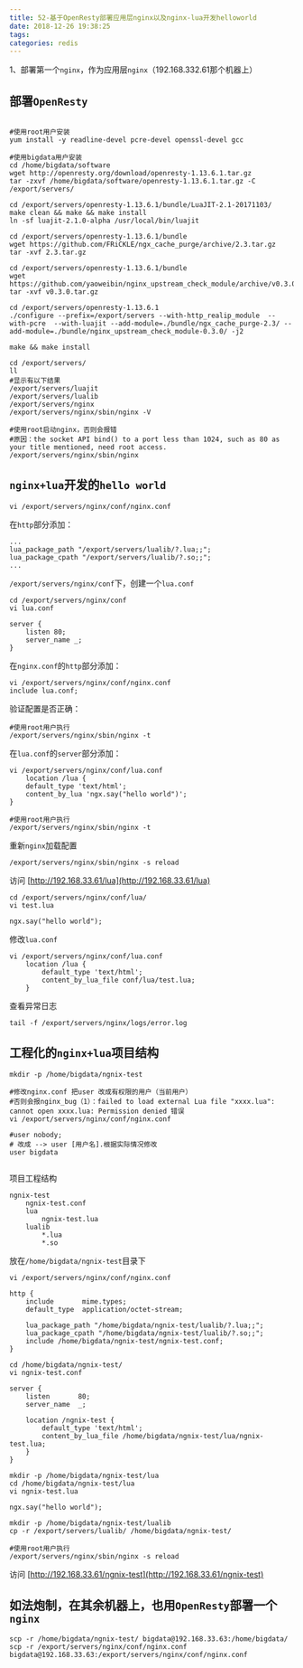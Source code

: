 ```yaml
---
title: 52-基于OpenResty部署应用层nginx以及nginx-lua开发helloworld
date: 2018-12-26 19:38:25
tags:
categories: redis
---
```



1、部署第一个`nginx`，作为应用层`nginx`（192.168.332.61那个机器上）

## 部署`OpenResty`
```

#使用root用户安装
yum install -y readline-devel pcre-devel openssl-devel gcc

#使用bigdata用户安装
cd /home/bigdata/software
wget http://openresty.org/download/openresty-1.13.6.1.tar.gz
tar -zxvf /home/bigdata/software/openresty-1.13.6.1.tar.gz -C /export/servers/

cd /export/servers/openresty-1.13.6.1/bundle/LuaJIT-2.1-20171103/
make clean && make && make install
ln -sf luajit-2.1.0-alpha /usr/local/bin/luajit

cd /export/servers/openresty-1.13.6.1/bundle 
wget https://github.com/FRiCKLE/ngx_cache_purge/archive/2.3.tar.gz
tar -xvf 2.3.tar.gz

cd /export/servers/openresty-1.13.6.1/bundle
wget https://github.com/yaoweibin/nginx_upstream_check_module/archive/v0.3.0.tar.gz
tar -xvf v0.3.0.tar.gz

cd /export/servers/openresty-1.13.6.1
./configure --prefix=/export/servers --with-http_realip_module  --with-pcre  --with-luajit --add-module=./bundle/ngx_cache_purge-2.3/ --add-module=./bundle/nginx_upstream_check_module-0.3.0/ -j2

make && make install

cd /export/servers/
ll
#显示有以下结果
/export/servers/luajit
/export/servers/lualib
/export/servers/nginx
/export/servers/nginx/sbin/nginx -V

#使用root启动nginx，否则会报错
#原因：the socket API bind() to a port less than 1024, such as 80 as your title mentioned, need root access.
/export/servers/nginx/sbin/nginx

```

## `nginx+lua`开发的`hello world`
```
vi /export/servers/nginx/conf/nginx.conf
```
在`http`部分添加：

```
...
lua_package_path "/export/servers/lualib/?.lua;;";
lua_package_cpath "/export/servers/lualib/?.so;;";
...
```
`/export/servers/nginx/conf`下，创建一个`lua.conf`
```
cd /export/servers/nginx/conf
vi lua.conf

server {
	listen 80;
	server_name _;
}
```
在`nginx.conf`的`http`部分添加：
```
vi /export/servers/nginx/conf/nginx.conf
include lua.conf;
```
验证配置是否正确：
```
#使用root用户执行
/export/servers/nginx/sbin/nginx -t
```

在`lua.conf`的`server`部分添加：
```
vi /export/servers/nginx/conf/lua.conf
	location /lua {
	default_type 'text/html';
	content_by_lua 'ngx.say("hello world")';
}

#使用root用户执行
/export/servers/nginx/sbin/nginx -t
```

重新`nginx`加载配置
```
/export/servers/nginx/sbin/nginx -s reload
```

访问 [http://192.168.33.61/lua](http://192.168.33.61/lua)
```
cd /export/servers/nginx/conf/lua/
vi test.lua

ngx.say("hello world"); 
```
修改`lua.conf`
```
vi /export/servers/nginx/conf/lua.conf
	location /lua {
		default_type 'text/html';
		content_by_lua_file conf/lua/test.lua; 
	}
```
查看异常日志
```
tail -f /export/servers/nginx/logs/error.log
```

## 工程化的`nginx+lua`项目结构
```
mkdir -p /home/bigdata/ngnix-test
```

```
#修改nginx.conf 把user 改成有权限的用户（当前用户）
#否则会报nginx_bug（1）：failed to load external Lua file "xxxx.lua": cannot open xxxx.lua: Permission denied 错误
vi /export/servers/nginx/conf/nginx.conf

#user nobody;
# 改成 --> user [用户名].根据实际情况修改
user bigdata


```

项目工程结构

```
ngnix-test
    ngnix-test.conf     
    lua              
		ngnix-test.lua
    lualib            
		*.lua
		*.so
```

放在`/home/bigdata/ngnix-test`目录下
```
vi /export/servers/nginx/conf/nginx.conf

http {
    include       mime.types;
    default_type  application/octet-stream;

	lua_package_path "/home/bigdata/ngnix-test/lualib/?.lua;;";
	lua_package_cpath "/home/bigdata/ngnix-test/lualib/?.so;;";
	include /home/bigdata/ngnix-test/ngnix-test.conf;
}

cd /home/bigdata/ngnix-test/
vi ngnix-test.conf

server {
    listen       80;  
    server_name  _;

	location /ngnix-test {
		default_type 'text/html';
		content_by_lua_file /home/bigdata/ngnix-test/lua/ngnix-test.lua;
	}
}

mkdir -p /home/bigdata/ngnix-test/lua
cd /home/bigdata/ngnix-test/lua
vi ngnix-test.lua

ngx.say("hello world");

mkdir -p /home/bigdata/ngnix-test/lualib
cp -r /export/servers/lualib/ /home/bigdata/ngnix-test/

#使用root用户执行
/export/servers/nginx/sbin/nginx -s reload
```

访问 [http://192.168.33.61/ngnix-test](http://192.168.33.61/ngnix-test)

## 如法炮制，在其余机器上，也用`OpenResty`部署一个`nginx`
```
scp -r /home/bigdata/ngnix-test/ bigdata@192.168.33.63:/home/bigdata/
scp -r /export/servers/nginx/conf/nginx.conf bigdata@192.168.33.63:/export/servers/nginx/conf/nginx.conf
```
